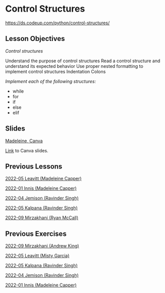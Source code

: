 # Control Structures
https://ds.codeup.com/python/control-structures/

## Lesson Objectives

*Control structures*

Understand the purpose of control structures
Read a control structure and understand its expected behavior
Use proper nested formatting to implement control structures
Indentation
Colons

*Implement each of the following structures:*
 - while
 - for
 - if
 - else
 - elif

## Slides
[Madeleine, Canva](https://www.canva.com/design/DAEa1F7lW_Q/hOTop5pyXtmupC0VzcqMng/edit?utm_content=DAEa1F7lW_Q&utm_campaign=designshare&utm_medium=link2&utm_source=sharebutton)

[Link](https://www.canva.com/design/DAFlEBZgFhE/wSJiecECUodMstPn8PHHmQ/edit?utm_content=DAFlEBZgFhE&utm_campaign=designshare&utm_medium=link2&utm_source=sharebutton) to Canva slides.


## Previous Lessons

[2022-05 Leavitt (Madeleine Capper)](https://github.com/CodeupClassroom/leavitt-python-exercises/blob/main/control_structures_lesson.ipynb)

[2022-01 Innis (Madeleine Capper)](https://github.com/CodeupClassroom/innis-python-exercises/blob/main/control_structures.ipynb)

[2022-04 Jemison (Ravinder Singh)](https://github.com/CodeupClassroom/jemison-python-exercises/blob/main/control_structures-lesson.ipynb)

[2022-05 Kalpana (Ravinder Singh)](https://github.com/CodeupClassroom/kalpana-python-exercises/blob/main/control_structures-lesson.ipynb)

[2022-09 Mirzakhani (Ryan McCall)](https://github.com/CodeupClassroom/mirzakhani-python-exercises/blob/main/control_structure_lecture.ipynb)


## Previous Exercises

[2022-09 Mirzakhani (Andrew King)](https://github.com/CodeupClassroom/mirzakhani-python-exercises/blob/main/control_structure_exercises.ipynb)

[2022-05 Leavitt (Misty Garcia)](https://github.com/CodeupClassroom/leavitt-python-exercises/blob/main/control_structure_exercises.ipynb)

[2022-05 Kalpana (Ravinder Singh)](https://github.com/CodeupClassroom/kalpana-python-exercises/blob/main/control-structure-exercises.ipynb)

[2022-04 Jemison (Ravinder Singh)](https://github.com/CodeupClassroom/jemison-python-exercises/blob/main/control-structure-exercises.ipynb)

[2022-01 Innis (Madeleine Capper)](https://github.com/CodeupClassroom/innis-python-exercises/blob/main/control_structures_review.ipynb)

